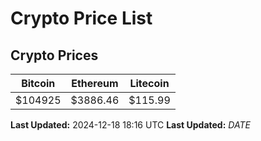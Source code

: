 # Crypto Price List

## Crypto Prices
| Bitcoin | Ethereum | Litecoin |
| ------- | -------- | -------- |
| $104925 | $3886.46 | $115.99 |
**Last Updated:** 2024-12-18 18:16 UTC
**Last Updated:** $DATE$
